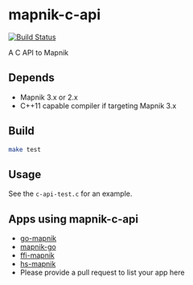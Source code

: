 # mapnik-c-api

[![Build Status](https://travis-ci.org/springmeyer/mapnik-c-api.svg?branch=master)](https://travis-ci.org/springmeyer/mapnik-c-api)

A C API to Mapnik

## Depends

 - Mapnik 3.x or 2.x
 - C++11 capable compiler if targeting Mapnik 3.x

## Build

```sh
make test
```

## Usage

See the `c-api-test.c` for an example.

## Apps using mapnik-c-api


 - [go-mapnik](https://github.com/omniscale/go-mapnik)
 - [mapnik-go](https://github.com/fawick/go-mapnik)
 - [ffi-mapnik](https://github.com/scooterw/ffi-mapnik)
 - [hs-mapnik](https://github.com/albertov/hs-mapnik)
 - Please provide a pull request to list your app here
